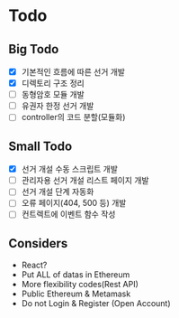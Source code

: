 # Todo
## Big Todo
- [x] 기본적인 흐름에 따른 선거 개발
- [x] 디렉토리 구조 정리
- [ ] 동형암호 모듈 개발
- [ ] 유권자 한정 선거 개발
- [ ] controller의 코드 분할(모듈화)

## Small Todo
- [x] 선거 개설 수동 스크립트 개발
- [ ] 관리자용 선거 개설 리스트 페이지 개발
- [ ] 선거 개설 단계 자동화
- [ ] 오류 페이지(404, 500 등) 개발
- [ ] 컨트렉트에 이벤트 함수 작성

## Considers
- React?
- Put ALL of datas in Ethereum
- More flexibility codes(Rest API)
- Public Ethereum & Metamask
- Do not Login & Register (Open Account)
